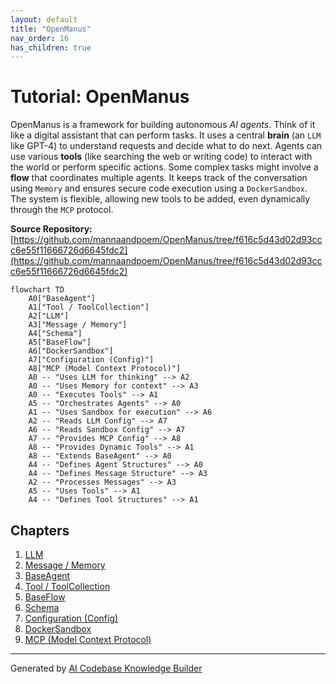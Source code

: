 ```yaml
---
layout: default
title: "OpenManus"
nav_order: 16
has_children: true
---
```


# Tutorial: OpenManus

OpenManus is a framework for building autonomous *AI agents*.
Think of it like a digital assistant that can perform tasks. It uses a central **brain** (an `LLM` like GPT-4) to understand requests and decide what to do next.
Agents can use various **tools** (like searching the web or writing code) to interact with the world or perform specific actions. Some complex tasks might involve a **flow** that coordinates multiple agents.
It keeps track of the conversation using `Memory` and ensures secure code execution using a `DockerSandbox`.
The system is flexible, allowing new tools to be added, even dynamically through the `MCP` protocol.


**Source Repository:** [https://github.com/mannaandpoem/OpenManus/tree/f616c5d43d02d93ccc6e55f11666726d6645fdc2](https://github.com/mannaandpoem/OpenManus/tree/f616c5d43d02d93ccc6e55f11666726d6645fdc2)

```mermaid
flowchart TD
    A0["BaseAgent"]
    A1["Tool / ToolCollection"]
    A2["LLM"]
    A3["Message / Memory"]
    A4["Schema"]
    A5["BaseFlow"]
    A6["DockerSandbox"]
    A7["Configuration (Config)"]
    A8["MCP (Model Context Protocol)"]
    A0 -- "Uses LLM for thinking" --> A2
    A0 -- "Uses Memory for context" --> A3
    A0 -- "Executes Tools" --> A1
    A5 -- "Orchestrates Agents" --> A0
    A1 -- "Uses Sandbox for execution" --> A6
    A2 -- "Reads LLM Config" --> A7
    A6 -- "Reads Sandbox Config" --> A7
    A7 -- "Provides MCP Config" --> A8
    A8 -- "Provides Dynamic Tools" --> A1
    A8 -- "Extends BaseAgent" --> A0
    A4 -- "Defines Agent Structures" --> A0
    A4 -- "Defines Message Structure" --> A3
    A2 -- "Processes Messages" --> A3
    A5 -- "Uses Tools" --> A1
    A4 -- "Defines Tool Structures" --> A1
```

## Chapters

1. [LLM](01_llm.md)
2. [Message / Memory](02_message___memory.md)
3. [BaseAgent](03_baseagent.md)
4. [Tool / ToolCollection](04_tool___toolcollection.md)
5. [BaseFlow](05_baseflow.md)
6. [Schema](06_schema.md)
7. [Configuration (Config)](07_configuration__config_.md)
8. [DockerSandbox](08_dockersandbox.md)
9. [MCP (Model Context Protocol)](09_mcp__model_context_protocol_.md)


---

Generated by [AI Codebase Knowledge Builder](https://github.com/The-Pocket/Tutorial-Codebase-Knowledge)
